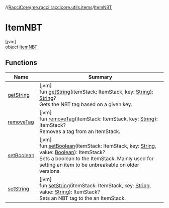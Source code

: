 //[RacciCore](../../../index.md)/[me.racci.raccicore.utils.items](../index.md)/[ItemNBT](index.md)

# ItemNBT

[jvm]\
object [ItemNBT](index.md)

## Functions

| Name | Summary |
|---|---|
| [getString](get-string.md) | [jvm]<br>fun [getString](get-string.md)(itemStack: ItemStack, key: [String](https://kotlinlang.org/api/latest/jvm/stdlib/kotlin/-string/index.html)): [String](https://kotlinlang.org/api/latest/jvm/stdlib/kotlin/-string/index.html)?<br>Gets the NBT tag based on a given key. |
| [removeTag](remove-tag.md) | [jvm]<br>fun [removeTag](remove-tag.md)(itemStack: ItemStack, key: [String](https://kotlinlang.org/api/latest/jvm/stdlib/kotlin/-string/index.html)): ItemStack?<br>Removes a tag from an ItemStack. |
| [setBoolean](set-boolean.md) | [jvm]<br>fun [setBoolean](set-boolean.md)(itemStack: ItemStack, key: [String](https://kotlinlang.org/api/latest/jvm/stdlib/kotlin/-string/index.html), value: [Boolean](https://kotlinlang.org/api/latest/jvm/stdlib/kotlin/-boolean/index.html)): ItemStack?<br>Sets a boolean to the ItemStack. Mainly used for setting an item to be unbreakable on older versions. |
| [setString](set-string.md) | [jvm]<br>fun [setString](set-string.md)(itemStack: ItemStack, key: [String](https://kotlinlang.org/api/latest/jvm/stdlib/kotlin/-string/index.html), value: [String](https://kotlinlang.org/api/latest/jvm/stdlib/kotlin/-string/index.html)): ItemStack?<br>Sets an NBT tag to the an ItemStack. |
